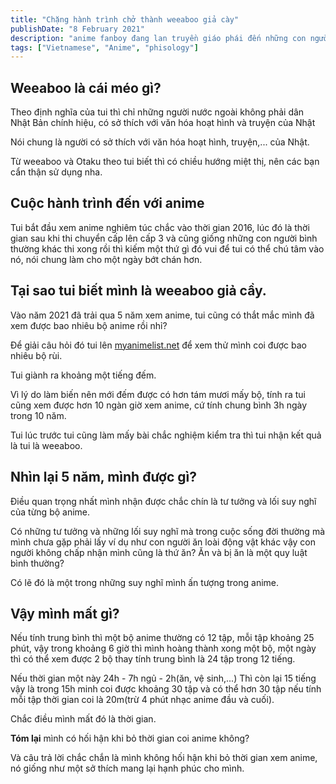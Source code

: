 ```yaml
---
title: "Chặng hành trình chở thành weeaboo giả cày"
publishDate: "8 February 2021"
description: "anime fanboy đang lan truyền giáo phái đến những con người bình thường trở nên tối cao hơn"
tags: ["Vietnamese", "Anime", "phisology"]
---
```


## Weeaboo là cái méo gì?

Theo định nghĩa của tui thì chỉ những người nước ngoài không phải dân Nhật Bản
chính hiệu, có sở thích với văn hóa hoạt hình và truyện của Nhật

Nói chung là người có sở thích với văn hóa hoạt hình, truyện,... của Nhật.

Từ weeaboo và Otaku theo tui biết thì có chiều hướng miệt thị, nên các bạn cẩn
thận sử dụng nha.

## Cuộc hành trình đến với anime

Tui bắt đầu xem anime nghiêm túc chắc vào thời gian 2016, lúc đó là thời gian
sau khi thi chuyển cấp lên cấp 3 và cũng giống những con người bình thường khác
thi xong rồi thì kiếm một thứ gì đó vui để tui có thể chú tâm vào nó, nói chung
làm cho một ngày bớt chán hơn.

## Tại sao tui biết mình là weeaboo giả cầy.

Vào năm 2021 đã trải qua 5 năm xem anime, tui cũng có thắt mắc mình đã xem được
bao nhiêu bộ anime rồi nhỉ?

Để giải câu hỏi đó tui lên [myanimelist.net](http://myanimelist.net) để xem thử
mình coi được bao nhiêu bộ rùi.

Tui giành ra khoảng một tiếng đếm.

Vì lý do làm biến nên mới đếm được có hơn tám mươi mấy bộ, tính ra tui cũng xem
được hơn 10 ngàn giờ xem anime, cứ tính chung bình 3h ngày trong 10 năm.

Tui lúc trước tui cũng làm mấy bài chắc nghiệm kiểm tra thì tui nhận kết quả là
tui là weeaboo.

## Nhìn lại 5 năm, mình được gì?

Điều quan trọng nhất mình nhận được chắc chín là tư tưởng và lối suy nghĩ của
từng bộ anime.

Có những tư tưởng và những lối suy nghĩ mà trong cuộc sống đời thường mà mình
chưa gặp phải lấy ví dụ như con người ăn loài động vật khác vậy con người không
chấp nhận mình cũng là thứ ăn? Ăn và bị ăn là một quy luật bình thường?

Có lẽ đó là một trong những suy nghĩ mình ấn tượng trong anime.

## Vậy mình mất gì?

Nếu tính trung bình thì một bộ anime thường có 12 tập, mỗi tập khoảng 25 phút,
vậy trong khoảng 6 giờ thì mình hoàng thành xong một bộ, một ngày thì có thể xem
được 2 bộ thay tính trung bình là 24 tập trong 12 tiếng.

Nếu thời gian một này 24h - 7h ngủ - 2h(ăn, vệ sinh,...) Thì còn lại 15 tiếng
vậy là trong 15h minh coi được khoảng 30 tập và có thể hơn 30 tập nếu tính mỗi
tập thời gian coi là 20m(trừ 4 phút nhạc anime đầu và cuối).

Chắc điều mình mất đó là thời gian.

**Tóm lại** mình có hối hận khi bỏ thời gian coi anime không?

Và câu trả lời chắc chắn là mình không hối hận khi bỏ thời gian xem anime, nó
giống như một sở thích mang lại hạnh phúc cho mình.
